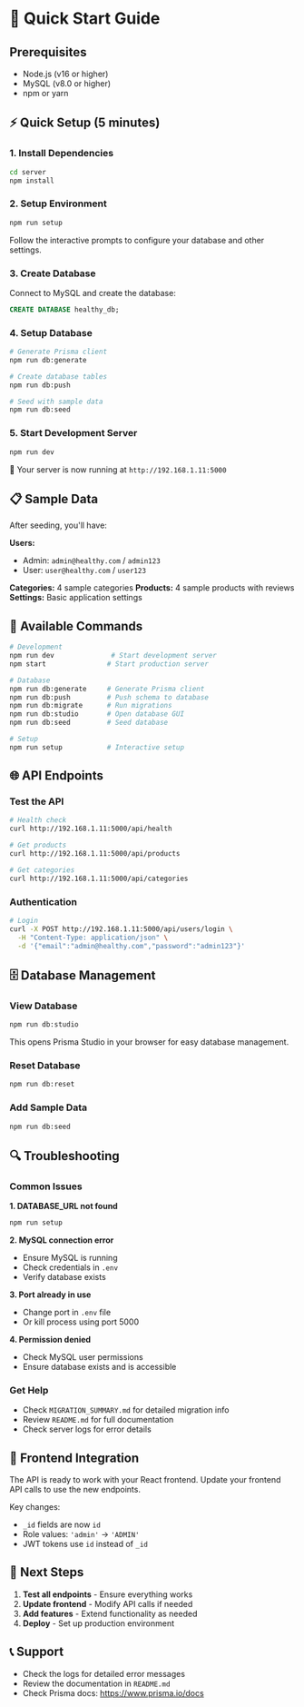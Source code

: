 # 🚀 Quick Start Guide

## Prerequisites
- Node.js (v16 or higher)
- MySQL (v8.0 or higher)
- npm or yarn

## ⚡ Quick Setup (5 minutes)

### 1. Install Dependencies
```bash
cd server
npm install
```

### 2. Setup Environment
```bash
npm run setup
```
Follow the interactive prompts to configure your database and other settings.

### 3. Create Database
Connect to MySQL and create the database:
```sql
CREATE DATABASE healthy_db;
```

### 4. Setup Database
```bash
# Generate Prisma client
npm run db:generate

# Create database tables
npm run db:push

# Seed with sample data
npm run db:seed
```

### 5. Start Development Server
```bash
npm run dev
```

🎉 Your server is now running at `http://192.168.1.11:5000`

## 📋 Sample Data

After seeding, you'll have:

**Users:**
- Admin: `admin@healthy.com` / `admin123`
- User: `user@healthy.com` / `user123`

**Categories:** 4 sample categories
**Products:** 4 sample products with reviews
**Settings:** Basic application settings

## 🔧 Available Commands

```bash
# Development
npm run dev              # Start development server
npm start               # Start production server

# Database
npm run db:generate     # Generate Prisma client
npm run db:push         # Push schema to database
npm run db:migrate      # Run migrations
npm run db:studio       # Open database GUI
npm run db:seed         # Seed database

# Setup
npm run setup           # Interactive setup
```

## 🌐 API Endpoints

### Test the API
```bash
# Health check
curl http://192.168.1.11:5000/api/health

# Get products
curl http://192.168.1.11:5000/api/products

# Get categories
curl http://192.168.1.11:5000/api/categories
```

### Authentication
```bash
# Login
curl -X POST http://192.168.1.11:5000/api/users/login \
  -H "Content-Type: application/json" \
  -d '{"email":"admin@healthy.com","password":"admin123"}'
```

## 🗄️ Database Management

### View Database
```bash
npm run db:studio
```
This opens Prisma Studio in your browser for easy database management.

### Reset Database
```bash
npm run db:reset
```

### Add Sample Data
```bash
npm run db:seed
```

## 🔍 Troubleshooting

### Common Issues

**1. DATABASE_URL not found**
```bash
npm run setup
```

**2. MySQL connection error**
- Ensure MySQL is running
- Check credentials in `.env`
- Verify database exists

**3. Port already in use**
- Change port in `.env` file
- Or kill process using port 5000

**4. Permission denied**
- Check MySQL user permissions
- Ensure database exists and is accessible

### Get Help
- Check `MIGRATION_SUMMARY.md` for detailed migration info
- Review `README.md` for full documentation
- Check server logs for error details

## 📱 Frontend Integration

The API is ready to work with your React frontend. Update your frontend API calls to use the new endpoints.

Key changes:
- `_id` fields are now `id`
- Role values: `'admin'` → `'ADMIN'`
- JWT tokens use `id` instead of `_id`

## 🎯 Next Steps

1. **Test all endpoints** - Ensure everything works
2. **Update frontend** - Modify API calls if needed
3. **Add features** - Extend functionality as needed
4. **Deploy** - Set up production environment

## 📞 Support

- Check the logs for detailed error messages
- Review the documentation in `README.md`
- Check Prisma docs: https://www.prisma.io/docs 